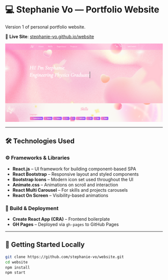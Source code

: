 # 💻 Stephanie Vo — Portfolio Website

Version 1 of personal portfolio website.

🔗 **Live Site**: [stephanie-vo.github.io/website](https://stephanie-vo.github.io/website)

![Portfolio Screenshot](./public/portfolio-screenshot.png)

---

## 🛠️ Technologies Used

### ⚙️ Frameworks & Libraries
- **React.js** – UI framework for building component-based SPA
- **React Bootstrap** – Responsive layout and styled components
- **Bootstrap Icons** – Modern icon set used throughout the UI
- **Animate.css** – Animations on scroll and interaction
- **React Multi Carousel** – For skills and projects carousels
- **React On Screen** – Visibility-based animations

### 🧰 Build & Deployment
- **Create React App (CRA)** – Frontend boilerplate
- **GH Pages** – Deployed via `gh-pages` to GitHub Pages

---

## 📁 Getting Started Locally

```bash
git clone https://github.com/stephanie-vo/website.git
cd website
npm install
npm start
